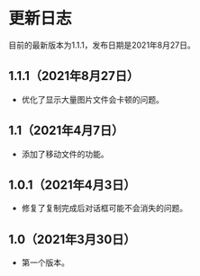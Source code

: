 # 更新日志
目前的最新版本为1.1.1，发布日期是2021年8月27日。

## 1.1.1（2021年8月27日）
- 优化了显示大量图片文件会卡顿的问题。

## 1.1（2021年4月7日）
- 添加了移动文件的功能。

## 1.0.1（2021年4月3日）
- 修复了复制完成后对话框可能不会消失的问题。

## 1.0（2021年3月30日）
- 第一个版本。